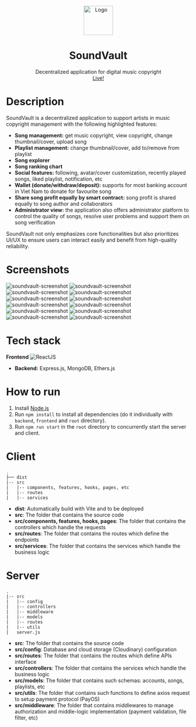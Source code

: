 <!-- title: SoundVault -->
<!-- PROJECT LOGO -->
<br />
<div align="center">
  <a href="[csc13002-sound-vault.vercel.app](csc13002-sound-vault.vercel.app)">
    <img src="./frontend/src/assets/favicon.svg" alt="Logo" width="80" height="80">
  </a>
  <h1 align="center">SoundVault</h1>
  <p align="center">
    Decentralized application for digital music copyright
    <br />
    <a href="[csc13002-sound-vault.vercel.app](csc13002-sound-vault.vercel.app)">Live!</a>
  </p>
</div>

# Description
SoundVault is a decentralized application to support artists in music copyright management with the following highlighted features:

* **Song management:** get music copyright, view copyright, change thumbnail/cover, upload song
* **Playlist management:** change thumbnail/cover, add to/remove from playlist
* **Song explorer**
* **Song ranking chart**
* **Social features:** following, avatar/cover customization, recently played songs, liked playlist, notification, etc
* **Wallet (donate/withdraw/deposit):** supports for most banking account in Viet Nam to donate for favourite song
* **Share song profit equally by smart contract:** song profit is shared equally to song author and collaborators
* **Administrator view:** the application also offers administrator platform to control the quality of songs, resolve user problems and support them on song verification

SoundVault not only emphasizes core functionalities but also prioritizes UI/UX to ensure users can interact easily and benefit from high-quality reliability.

# Screenshots
![soundvault-screenshot](screenshots/screenshot1.png)
![soundvault-screenshot](screenshots/screenshot12.png)
![soundvault-screenshot](screenshots/screenshot11.png)
![soundvault-screenshot](screenshots/screenshot7.png)
![soundvault-screenshot](screenshots/screenshot9.png)
![soundvault-screenshot](screenshots/screenshot10.png)
![soundvault-screenshot](screenshots/screenshot8.png)
![soundvault-screenshot](screenshots/screenshot6.png)
![soundvault-screenshot](screenshots/screenshot5.png)
![soundvault-screenshot](screenshots/screenshot4.png)
![soundvault-screenshot](screenshots/screenshot3.png)
![soundvault-screenshot](screenshots/screenshot2.png)

# Tech stack
**Frontend** 
![ReactJS][React]

* **Backend:** Express.js, MongoDB, Ethers.js

# How to run
1. Install [Node.js](https://nodejs.org/en/)
2. Run `npm install` to install all dependencies (do it individually with `backend`, `frontend` and `root` directory).
3. Run `npm run start` in the `root` directory to concurrently start the server and client.

# Client
```
.
├── dist
|-- src
|   |-- components, features, hooks, pages, etc
|   |-- routes
|   |-- services
```

- **dist**: Automatically build with Vite and to be deployed
- **src**: The folder that contains the source code
- **src/components, features, hooks, pages**: The folder that contains the controllers which handle the requests
- **src/routes**: The folder that contains the routes which define the endpoints
- **src/services**: The folder that contains the services which handle the business logic

# Server
```
.
|-- src
|   |-- config
|   |-- controllers
|   |-- middleware
|   |-- models
|   |-- routes
|   |-- utils
|   server.js
```

- **src**: The folder that contains the source code
- **src/config**: Database and cloud storage (Cloudinary) configuration
- **src/routes**: The folder that contains the routes which define APIs interface
- **src/controllers**: The folder that contains the services which handle the business logic
- **src/models**: The folder that contains such schemas: accounts, songs, playlists, etc
- **src/utils**: The folder that contains such functions to define axios request to setup payment protocol (PayOS)
- **src/middleware**: The folder that contains middlewares to manage authorization and middle-logic implementation (payment validation, file filter, etc)


<!-- MARKDOWN LINKS & IMAGES -->
[React]: https://img.shields.io/badge/react-61DAFB?style=for-the-badge&logo=react&logoColor=black
[Express.js]: https://img.shields.io/badge/react-61DAFB?style=for-the-badge&logo=react&logoColor=black
